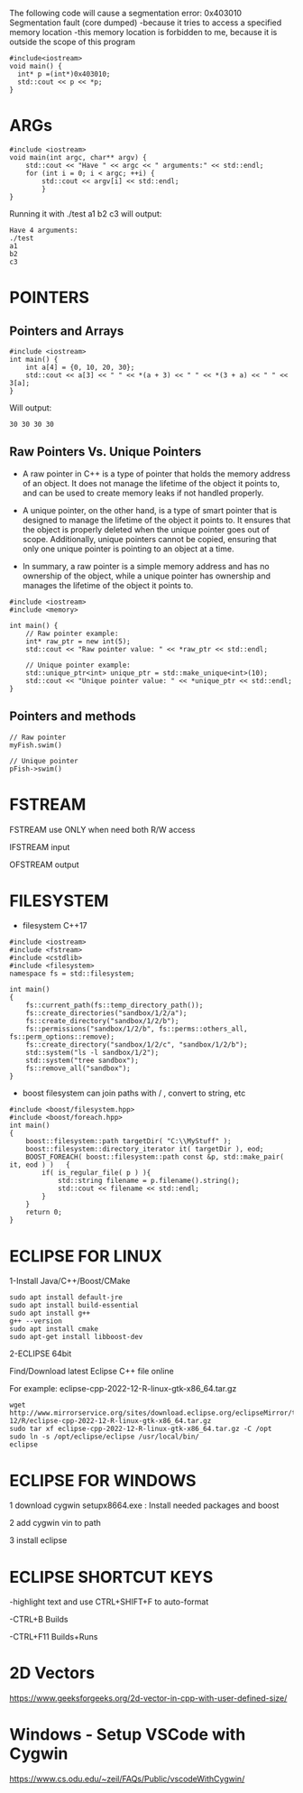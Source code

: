 The following code will cause a segmentation error: 0x403010 Segmentation fault (core dumped)
-because it tries to access a specified memory location
-this memory location is forbidden to me, because it is outside the scope of this program
```
#include<iostream>
void main() {
  int* p =(int*)0x403010;
  std::cout << p << *p;
}
```




# ARGs
```
#include <iostream>
void main(int argc, char** argv) {
    std::cout << "Have " << argc << " arguments:" << std::endl;
    for (int i = 0; i < argc; ++i) {
        std::cout << argv[i] << std::endl;
        }
}
```
Running it with ./test a1 b2 c3 will output:
```
Have 4 arguments:
./test
a1
b2
c3
```

# POINTERS

## Pointers and Arrays
```
#include <iostream>
int main() {
    int a[4] = {0, 10, 20, 30};
    std::cout << a[3] << " " << *(a + 3) << " " << *(3 + a) << " " << 3[a];
}
```
Will output:
```
30 30 30 30
```

## Raw Pointers Vs. Unique Pointers
* A raw pointer in C++ is a type of pointer that holds the memory address of an object. It does not manage the lifetime of the object it points to, and can be used to create memory leaks if not handled properly.

* A unique pointer, on the other hand, is a type of smart pointer that is designed to manage the lifetime of the object it points to. It ensures that the object is properly deleted when the unique pointer goes out of scope. Additionally, unique pointers cannot be copied, ensuring that only one unique pointer is pointing to an object at a time.

* In summary, a raw pointer is a simple memory address and has no ownership of the object, while a unique pointer has ownership and manages the lifetime of the object it points to.
```
#include <iostream>
#include <memory>

int main() {
    // Raw pointer example:
    int* raw_ptr = new int(5);
    std::cout << "Raw pointer value: " << *raw_ptr << std::endl;

    // Unique pointer example:
    std::unique_ptr<int> unique_ptr = std::make_unique<int>(10);
    std::cout << "Unique pointer value: " << *unique_ptr << std::endl;
}
```
## Pointers and methods
```
// Raw pointer
myFish.swim()

// Unique pointer
pFish->swim()
```

# FSTREAM

FSTREAM use ONLY when need both R/W access

IFSTREAM input

OFSTREAM output


# FILESYSTEM
* filesystem C++17
```
#include <iostream>
#include <fstream>
#include <cstdlib>
#include <filesystem>
namespace fs = std::filesystem;
 
int main()
{
    fs::current_path(fs::temp_directory_path());
    fs::create_directories("sandbox/1/2/a");
    fs::create_directory("sandbox/1/2/b");
    fs::permissions("sandbox/1/2/b", fs::perms::others_all, fs::perm_options::remove);
    fs::create_directory("sandbox/1/2/c", "sandbox/1/2/b");
    std::system("ls -l sandbox/1/2");
    std::system("tree sandbox");
    fs::remove_all("sandbox");
}
```
* boost filesystem
can join paths with / , convert to string, etc
```
#include <boost/filesystem.hpp>
#include <boost/foreach.hpp>
int main()
{
	boost::filesystem::path targetDir( "C:\\MyStuff" ); 
	boost::filesystem::directory_iterator it( targetDir ), eod;
	BOOST_FOREACH( boost::filesystem::path const &p, std::make_pair( it, eod ) )   { 
		if( is_regular_file( p ) ){
			std::string filename = p.filename().string();
			std::cout << filename << std::endl;
		} 
	}
	return 0;
}
```

# ECLIPSE FOR LINUX

1-Install Java/C++/Boost/CMake
```
sudo apt install default-jre
sudo apt install build-essential
sudo apt install g++
g++ --version
sudo apt install cmake
sudo apt-get install libboost-dev
```

2-ECLIPSE 64bit

Find/Download latest Eclipse C++ file online

For example: eclipse-cpp-2022-12-R-linux-gtk-x86_64.tar.gz 

```
wget http://www.mirrorservice.org/sites/download.eclipse.org/eclipseMirror/technology/epp/downloads/release/2022-12/R/eclipse-cpp-2022-12-R-linux-gtk-x86_64.tar.gz
sudo tar xf eclipse-cpp-2022-12-R-linux-gtk-x86_64.tar.gz -C /opt
sudo ln -s /opt/eclipse/eclipse /usr/local/bin/
eclipse
```

# ECLIPSE FOR WINDOWS

1 download cygwin setupx8664.exe : Install needed packages and boost

2 add cygwin vin to path

3 install eclipse



# ECLIPSE SHORTCUT KEYS

-highlight text and use CTRL+SHIFT+F to auto-format

-CTRL+B Builds

-CTRL+F11 Builds+Runs


# 2D Vectors
https://www.geeksforgeeks.org/2d-vector-in-cpp-with-user-defined-size/


# Windows - Setup VSCode with Cygwin

https://www.cs.odu.edu/~zeil/FAQs/Public/vscodeWithCygwin/
